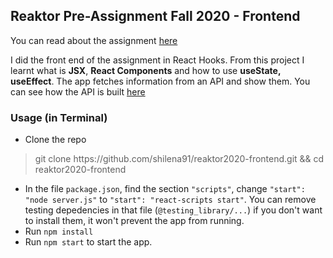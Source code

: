 
## Reaktor Pre-Assignment Fall 2020 - Frontend
You can read about the assignment [here](https://www.reaktor.com/junior-dev-assignment/)

I did the front end of the assignment in React Hooks. From this project I learnt what is **JSX**, **React Components** and how to use **useState, useEffect**.
The app fetches information from an API and show them. You can see how the API is built [here](https://github.com/shilena91/dpkg_status)

### Usage (in Terminal)
- Clone the repo

> git clone ht<span>tps://github.com/shilena91/reaktor2020-frontend.git && cd reaktor2020-frontend

- In the file ```package.json```, find the section ```"scripts"```, change ```"start": "node server.js"``` to ```"start": "react-scripts start"```.
  You can remove testing depedencies in that file (```@testing_library/...```) if you don't want to install them, it won't prevent the app from running.
- Run ```npm install```
- Run ```npm start``` to start the app.
